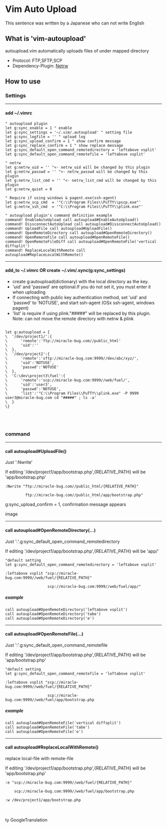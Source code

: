 # Vim Auto Upload

This sentence was written by a Japanese who can not write English

## What is 'vim-autoupload'

autoupload.vim automatically uploads files of under mapped directory

- Protocol: FTP,SFTP,SCP
- Dependency-Plugin: [Netrw](http://www.drchip.org/astronaut/vim/#NETRW)

## How to use

### Settings

---

#### add ~/.vimrc

```vim
" autoupload plugin
let g:sync_enable = 1 " enable
let g:sync_settings = '~/.vim/.autoupload' " setting file
let g:sync_logfile = '' " upload log
let g:sync_upload_confirm = 1 " show confirm message
let g:sync_replace_confirm = 1 " show replace message
let g:sync_default_open_command_remotedirectory = 'leftabove vsplit'
let g:sync_default_open_command_remotefile = 'leftabove vsplit'

" netrw
let g:netrw_uid = '' "<- netrw_uid will be changed by this plugin
let g:netrw_passwd = '' "<- netrw_passwd will be changed by this plugin
let g:netrw_list_cmd = '' "<- netrw_list_cmd will be changed by this plugin
let g:netrw_quiet = 0

" Require if using windows & pagent.exe(ssh-agent)
let g:netrw_scp_cmd  = '"C:\\Program Files\\PuTTY\\pscp.exe"'
let g:netrw_ssh_cmd  = '"C:\\Program Files\\PuTTY\\plink.exe"'

" autoupload plugin's command definition example
command! EnableAutoUpload call autoupload#EnableAutoUpload()
command! DissconnectAutoUpload call autoupload#DissconnectAutoUpload()
command! UploadFile call autoupload#UploadFile()
command! OpenRemoteDirectory call autoupload#OpenRemoteDirectory()
command! OpenRemoteFile call autoupload#OpenRemoteFile()
command! OpenRemoteFileDiff call autoupload#OpenRemoteFile('vertical diffsplit')
command! ReplaceLocalWithRemote call autoupload#ReplaceLocalWithRemote()

```

---

#### add_to ~/.vimrc OR create ~/.vim/.sync(g:sync_settings)

- create g:autoupload(dictionary) with the local directory as the key.
- 'uid' and 'passwd' are optional.If you do not set it, you must enter it when uploading
- If connecting with public key authentication method, set 'uid' and 'passwd' to 'NOTUSE', and start ssh-agent (OSx ssh-agent, windows pagent)
- 'list' is require if using plink."#####" will be replaced by this plugin. Note: can not move the remote directory with netrw & plink

```vim

let g:autoupload = {
\  '/dev/project1/':{
\      'remote':'ftp://miracle-bug.com//public_html'
\      'uid':''
\  },
\  '/dev/project2':{
\      'remote':'sftp://miracle-bug.com:9999//dev/abc/xyz/',
\      'uid':'NOTUSE',
\      'passwd':'NOTUSE'
\  },
\  'C:\dev\project3\fuel':{
\      'remote':'scp://miracle-bug.com:9999//web/fuel/',
\      'uid':'user3',
\      'passwd':'NOTUSE',
\      'list':'"C:\\Program Files\\PuTTY\\plink.exe" -P 9999 user3@miracle-bug.com cd "#####" ; ls -a'
\  }
\}

```

<br />
<br />

### command

---

#### call autoupload#UploadFile()

Just ':Nwrite'

If editing '/dev/project1/app/bootstrap.php',{RELATIVE_PATH} will be 'app/bootstrap.php'

```
:Nwrite "ftp://miracle-bug.com//public_html/{RELATIVE_PATH}"

         ftp://miracle-bug.com//public_html/app/bootstrap.php"
```

g:sync_upload_confirm = 1, confirmation message appears

image

---

#### call autoupload#OpenRemoteDirectory(...)

Just ':'.g:sync_default_open_command_remotedirectory

If editing '/dev/project1/app/bootstrap.php',{RELATIVE_PATH} will be 'app/'

```
"default setting
let g:sync_default_open_command_remotedirectory = 'leftabove vsplit'
```

```
:leftabove vsplit "scp://miracle-bug.com:9999//web/fuel/{RELATIVE_PATH}"

                   scp://miracle-bug.com:9999//web/fuel/app/"
```

##### example

```
call autoupload#OpenRemoteDirectory('leftabove vsplit')
call autoupload#OpenRemoteDirectory('tabe')
call autoupload#OpenRemoteDirectory('e')
```
---

#### call autoupload#OpenRemoteFile(...)

Just ':'.g:sync_default_open_command_remotefile

If editing '/dev/project1/app/bootstrap.php',{RELATIVE_PATH} will be 'app/bootstrap.php'

```
"default setting
let g:sync_default_open_command_remotefile = 'leftabove vsplit'
```

```
:leftabove vsplit "scp://miracle-bug.com:9999//web/fuel/{RELATIVE_PATH}"

                   scp://miracle-bug.com:9999//web/fuel/app/bootstrap.php
```

##### example

```
call autoupload#OpenRemoteFile('vertical diffsplit')
call autoupload#OpenRemoteFile('tabe')
call autoupload#OpenRemoteFile('e')
```

---

#### call autoupload#ReplaceLocalWithRemote()

replace local-file with remote-file

If editing '/dev/project1/app/bootstrap.php',{RELATIVE_PATH} will be 'app/bootstrap.php'

```
:e "scp://miracle-bug.com:9999//web/fuel/{RELATIVE_PATH}"

    scp://miracle-bug.com:9999//web/fuel/app/bootstrap.php

:w /dev/project1/app/bootstrap.php
```

<br />
<br />
ty GoogleTranslation




